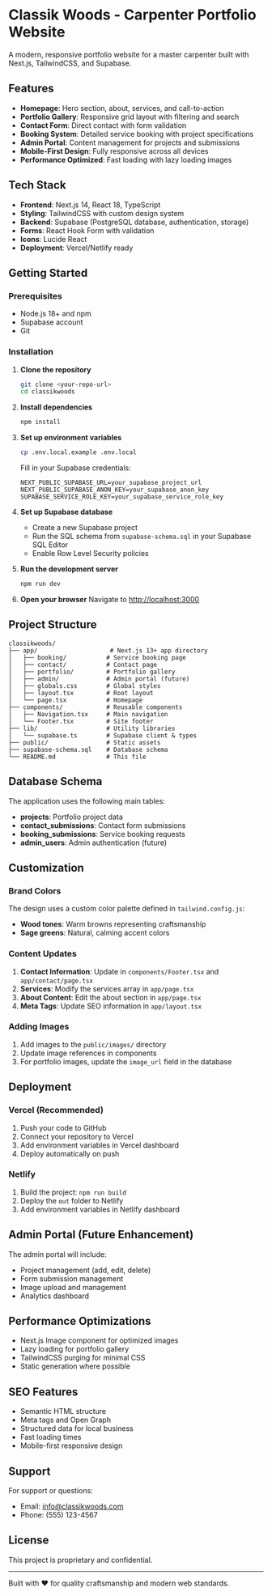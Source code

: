 # Classik Woods - Carpenter Portfolio Website

A modern, responsive portfolio website for a master carpenter built with Next.js, TailwindCSS, and Supabase.

## Features

- **Homepage**: Hero section, about, services, and call-to-action
- **Portfolio Gallery**: Responsive grid layout with filtering and search
- **Contact Form**: Direct contact with form validation
- **Booking System**: Detailed service booking with project specifications
- **Admin Portal**: Content management for projects and submissions
- **Mobile-First Design**: Fully responsive across all devices
- **Performance Optimized**: Fast loading with lazy loading images

## Tech Stack

- **Frontend**: Next.js 14, React 18, TypeScript
- **Styling**: TailwindCSS with custom design system
- **Backend**: Supabase (PostgreSQL database, authentication, storage)
- **Forms**: React Hook Form with validation
- **Icons**: Lucide React
- **Deployment**: Vercel/Netlify ready

## Getting Started

### Prerequisites

- Node.js 18+ and npm
- Supabase account
- Git

### Installation

1. **Clone the repository**
   ```bash
   git clone <your-repo-url>
   cd classikwoods
   ```

2. **Install dependencies**
   ```bash
   npm install
   ```

3. **Set up environment variables**
   ```bash
   cp .env.local.example .env.local
   ```
   
   Fill in your Supabase credentials:
   ```env
   NEXT_PUBLIC_SUPABASE_URL=your_supabase_project_url
   NEXT_PUBLIC_SUPABASE_ANON_KEY=your_supabase_anon_key
   SUPABASE_SERVICE_ROLE_KEY=your_supabase_service_role_key
   ```

4. **Set up Supabase database**
   - Create a new Supabase project
   - Run the SQL schema from `supabase-schema.sql` in your Supabase SQL Editor
   - Enable Row Level Security policies

5. **Run the development server**
   ```bash
   npm run dev
   ```

6. **Open your browser**
   Navigate to [http://localhost:3000](http://localhost:3000)

## Project Structure

```
classikwoods/
├── app/                    # Next.js 13+ app directory
│   ├── booking/           # Service booking page
│   ├── contact/           # Contact page
│   ├── portfolio/         # Portfolio gallery
│   ├── admin/             # Admin portal (future)
│   ├── globals.css        # Global styles
│   ├── layout.tsx         # Root layout
│   └── page.tsx           # Homepage
├── components/            # Reusable components
│   ├── Navigation.tsx     # Main navigation
│   └── Footer.tsx         # Site footer
├── lib/                   # Utility libraries
│   └── supabase.ts        # Supabase client & types
├── public/                # Static assets
├── supabase-schema.sql    # Database schema
└── README.md              # This file
```

## Database Schema

The application uses the following main tables:

- **projects**: Portfolio project data
- **contact_submissions**: Contact form submissions
- **booking_submissions**: Service booking requests
- **admin_users**: Admin authentication (future)

## Customization

### Brand Colors

The design uses a custom color palette defined in `tailwind.config.js`:

- **Wood tones**: Warm browns representing craftsmanship
- **Sage greens**: Natural, calming accent colors

### Content Updates

1. **Contact Information**: Update in `components/Footer.tsx` and `app/contact/page.tsx`
2. **Services**: Modify the services array in `app/page.tsx`
3. **About Content**: Edit the about section in `app/page.tsx`
4. **Meta Tags**: Update SEO information in `app/layout.tsx`

### Adding Images

1. Add images to the `public/images/` directory
2. Update image references in components
3. For portfolio images, update the `image_url` field in the database

## Deployment

### Vercel (Recommended)

1. Push your code to GitHub
2. Connect your repository to Vercel
3. Add environment variables in Vercel dashboard
4. Deploy automatically on push

### Netlify

1. Build the project: `npm run build`
2. Deploy the `out` folder to Netlify
3. Add environment variables in Netlify dashboard

## Admin Portal (Future Enhancement)

The admin portal will include:

- Project management (add, edit, delete)
- Form submission management
- Image upload and management
- Analytics dashboard

## Performance Optimizations

- Next.js Image component for optimized images
- Lazy loading for portfolio gallery
- TailwindCSS purging for minimal CSS
- Static generation where possible

## SEO Features

- Semantic HTML structure
- Meta tags and Open Graph
- Structured data for local business
- Fast loading times
- Mobile-first responsive design

## Support

For support or questions:

- Email: info@classikwoods.com
- Phone: (555) 123-4567

## License

This project is proprietary and confidential.

---

Built with ❤️ for quality craftsmanship and modern web standards.
